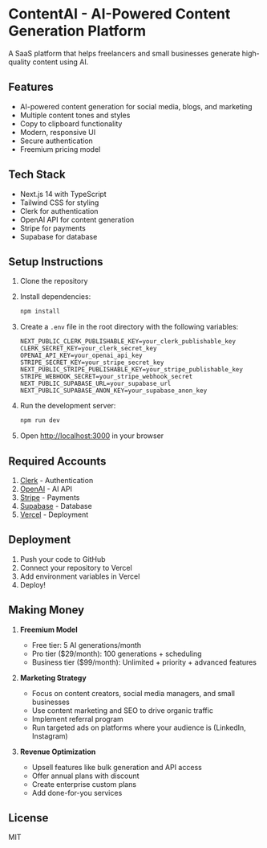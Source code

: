# ContentAI - AI-Powered Content Generation Platform

A SaaS platform that helps freelancers and small businesses generate high-quality content using AI.

## Features

- AI-powered content generation for social media, blogs, and marketing
- Multiple content tones and styles
- Copy to clipboard functionality
- Modern, responsive UI
- Secure authentication
- Freemium pricing model

## Tech Stack

- Next.js 14 with TypeScript
- Tailwind CSS for styling
- Clerk for authentication
- OpenAI API for content generation
- Stripe for payments
- Supabase for database

## Setup Instructions

1. Clone the repository
2. Install dependencies:
   ```bash
   npm install
   ```

3. Create a `.env` file in the root directory with the following variables:
   ```
   NEXT_PUBLIC_CLERK_PUBLISHABLE_KEY=your_clerk_publishable_key
   CLERK_SECRET_KEY=your_clerk_secret_key
   OPENAI_API_KEY=your_openai_api_key
   STRIPE_SECRET_KEY=your_stripe_secret_key
   NEXT_PUBLIC_STRIPE_PUBLISHABLE_KEY=your_stripe_publishable_key
   STRIPE_WEBHOOK_SECRET=your_stripe_webhook_secret
   NEXT_PUBLIC_SUPABASE_URL=your_supabase_url
   NEXT_PUBLIC_SUPABASE_ANON_KEY=your_supabase_anon_key
   ```

4. Run the development server:
   ```bash
   npm run dev
   ```

5. Open [http://localhost:3000](http://localhost:3000) in your browser

## Required Accounts

1. [Clerk](https://clerk.com/) - Authentication
2. [OpenAI](https://openai.com/) - AI API
3. [Stripe](https://stripe.com/) - Payments
4. [Supabase](https://supabase.com/) - Database
5. [Vercel](https://vercel.com/) - Deployment

## Deployment

1. Push your code to GitHub
2. Connect your repository to Vercel
3. Add environment variables in Vercel
4. Deploy!

## Making Money

1. **Freemium Model**
   - Free tier: 5 AI generations/month
   - Pro tier ($29/month): 100 generations + scheduling
   - Business tier ($99/month): Unlimited + priority + advanced features

2. **Marketing Strategy**
   - Focus on content creators, social media managers, and small businesses
   - Use content marketing and SEO to drive organic traffic
   - Implement referral program
   - Run targeted ads on platforms where your audience is (LinkedIn, Instagram)

3. **Revenue Optimization**
   - Upsell features like bulk generation and API access
   - Offer annual plans with discount
   - Create enterprise custom plans
   - Add done-for-you services

## License

MIT
